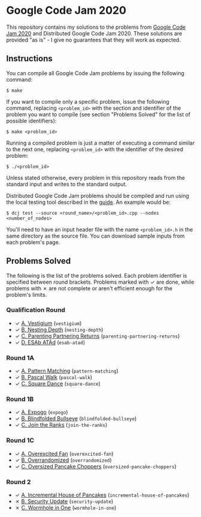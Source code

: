 # Google Code Jam 2020

This repository contains my solutions to the problems from [Google Code Jam 2020][1] and Distributed Google Code Jam 2020. These solutions are provided "as is" - I give no guarantees that they will work as expected.

## Instructions

You can compile all Google Code Jam problems by issuing the following command:

    $ make

If you want to compile only a specific problem, issue the following command, replacing `<problem_id>` with the section and identifier of the problem you want to compile (see section "Problems Solved" for the list of possible identifiers):

    $ make <problem_id>

Running a compiled problem is just a matter of executing a command similar to the next one, replacing `<problem_id>` with the identifier of the desired problem:

    $ ./<problem_id>

Unless stated otherwise, every problem in this repository reads from the standard input and writes to the standard output.

Distributed Google Code Jam problems should be compiled and run using the local testing tool described in the [guide][2]. An example would be:

    $ dcj test --source <round_name>/<problem_id>.cpp --nodes <number_of_nodes>

You'll need to have an input header file with the name `<problem_id>.h` in the same directory as the source file. You can download sample inputs from each problem's page.

## Problems Solved

The following is the list of the problems solved. Each problem identifier is specified between round brackets. Problems marked with ✓ are done, while problems with ✗ are not complete or aren't efficient enough for the problem's limits.

### Qualification Round

* ✓ [A. Vestigium][qual1] (`vestigium`)
* ✓ [B. Nesting Depth][qual2] (`nesting-depth`)
* ✓ [C. Parenting Partnering Returns][qual3] (`parenting-partnering-returns`)
* ✓ [D. ESAb ATAd][qual4] (`esab-atad`)

### Round 1A

* ✓ [A. Pattern Matching][round1a1] (`pattern-matching`)
* ✓ [B. Pascal Walk][round1a2] (`pascal-walk`)
* ✓ [C. Square Dance][round1a3] (`square-dance`)

### Round 1B

* ✓ [A. Expogo][round1b1] (`expogo`)
* ✓ [B. Blindfolded Bullseye][round1b2] (`blindfolded-bullseye`)
* ✓ [C. Join the Ranks][round1b3] (`join-the-ranks`)

### Round 1C

* ✓ [A. Overexcited Fan][round1c1] (`overexcited-fan`)
* ✓ [B. Overrandomized][round1c2] (`overrandomized`)
* ✓ [C. Oversized Pancake Choppers][round1c3] (`oversized-pancake-choppers`)

### Round 2

* ✓ [A. Incremental House of Pancakes][round21] (`incremental-house-of-pancakes`)
* ✗ [B. Security Update][round22] (`security-update`)
* ✗ [C. Wormhole in One][round23] (`wormhole-in-one`)

[1]: https://codingcompetitions.withgoogle.com/codejam
[2]: https://code.google.com/codejam/resources/quickstart-guide#dcj
[qual1]: https://codingcompetitions.withgoogle.com/codejam/round/000000000019fd27/000000000020993c
[qual2]: https://codingcompetitions.withgoogle.com/codejam/round/000000000019fd27/0000000000209a9f
[qual3]: https://codingcompetitions.withgoogle.com/codejam/round/000000000019fd27/000000000020bdf9
[qual4]: https://codingcompetitions.withgoogle.com/codejam/round/000000000019fd27/0000000000209a9e
[round1a1]: https://codingcompetitions.withgoogle.com/codejam/round/000000000019fd74/00000000002b3034
[round1a2]: https://codingcompetitions.withgoogle.com/codejam/round/000000000019fd74/00000000002b1353
[round1a3]: https://codingcompetitions.withgoogle.com/codejam/round/000000000019fd74/00000000002b1355
[round1b1]: https://codingcompetitions.withgoogle.com/codejam/round/000000000019fef2/00000000002d5b62
[round1b2]: https://codingcompetitions.withgoogle.com/codejam/round/000000000019fef2/00000000002d5b63
[round1b3]: https://codingcompetitions.withgoogle.com/codejam/round/000000000019fef2/00000000002d5b64
[round1c1]: https://codingcompetitions.withgoogle.com/codejam/round/000000000019fef4/0000000000317409
[round1c2]: https://codingcompetitions.withgoogle.com/codejam/round/000000000019fef4/00000000003179a1
[round1c3]: https://codingcompetitions.withgoogle.com/codejam/round/000000000019fef4/00000000003172d1
[round21]: https://codingcompetitions.withgoogle.com/codejam/round/000000000019ffb9/00000000003384ea
[round22]: https://codingcompetitions.withgoogle.com/codejam/round/000000000019ffb9/000000000033871f
[round23]: https://codingcompetitions.withgoogle.com/codejam/round/000000000019ffb9/00000000003386d0

